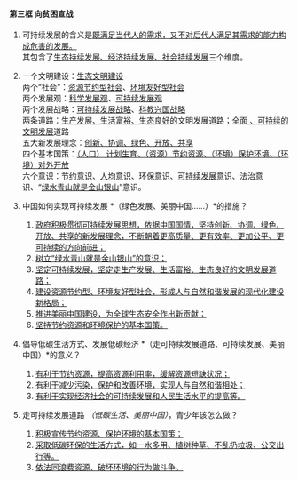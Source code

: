 #### 第三框 向贫困宣战

1. 可持续发展的含义是<u>既满足当代人的需求，又不对后代人满足其需求的能力构成危害的发展。</u><br>
   其包含了<u>生态持续发展、经济持续发展、社会持续发展</u>三个维度。

2. 一个文明建设：<u>生态文明建设</u><br>
   两个“社会”：<u>资源节约型社会</u>、<u>环境友好型社会</u><br>
   两个发展观：<u>科学发展观</u>、<u>可持续发展观</u><br>
   两个发展战略：<u>可持续发展战略</u>、<u>科教兴国战略</u><br>
   两条道路：<u>生产发展、生活富裕、生态良好</u>的文明发展道路；<u>全面 、可持续的文明发展</u>道路<br>
   五大新发展理念：<u>创新、协调、绿色、开放、共享</u><br>
   四个基本国策：<u>（人口） 计划生育、（资源）节约资源、（环境）保护环境、（环境）对外开放</u><br>
   六个意识：节约意识、<u>人均</u>意识、环保意识、<u>可持续发展</u>意识、法治意识、“<u>绿水青山就是金山银山</u>”意识。

3. 中国如何实现可持续发展 *（绿色发展、美丽中国……）*的措施？
   1. <u>政府积极贯彻可持续发展思想，依据中国国情，坚持创新、协调、绿色、开放、共享的新发展理念，不断朝着更高质量、更有效率、更加公平、更可持续的方向前进；</u>
   2. <u>树立“绿水青山就是金山银山”的意识；</u>
   3. <u>坚定可持续发展，坚定走生产发展、生活富裕、生态良好的文明发展道路；</u>
   4. <u>建设资源节约型、环境友好型社会，形成人与自然和谐发展的现代化建设新格局；</u>
   5. <u>推进美丽中国建设，为全球生态安全作出新贡献；</u>
   6. <u>坚持节约资源和环境保护的基本国策。</u>

4. 倡导低碳生活方式、发展低碳经济 *（走可持续发展道路、可持续发展、美丽中国）*的意义？
   1. <u>有利于节约资源，提高资源利用率，缓解资源短缺状况；</u>
   2. <u>有利于减少污染，保护和改善环境，实现人与自然和谐相处；</u>
   3. <u>有利于实现经济社会的可持续发展和人民生活水平的提高等。</u>

5. 走可持续发展道路 *（低碳生活、美丽中国）*，青少年该怎么做？
   1. <u>积极宣传节约资源、保护环境的基本国策；</u>
   2. <u>采取低碳环保的生活方式，如一水多用、植树种草、不乱扔垃圾、公交出行等。</u>
   3. <u>依法同浪费资源、破坏环境的行为做斗争。</u>

